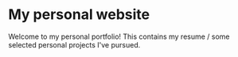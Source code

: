 # My personal website

Welcome to my personal portfolio! This contains my resume / some selected personal projects I've pursued.
